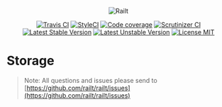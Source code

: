 <p align="center">
    <img src="https://railt.org/img/logo-dark.svg" alt="Railt" />
</p>

<p align="center">
    <a href="https://travis-ci.org/railt/storage"><img src="https://travis-ci.org/railt/storage.svg?branch=master" alt="Travis CI" /></a>
    <a href="https://styleci.io/repos/117291851?branch=master"><img src="https://styleci.io/repos/117291851/shield?b=master" alt="StyleCI" /></a>
    <a href="https://scrutinizer-ci.com/g/railt/storage/?branch=master"><img src="https://scrutinizer-ci.com/g/railt/storage/badges/coverage.png?b=master" alt="Code coverage" /></a>
    <a href="https://scrutinizer-ci.com/g/railt/storage/?branch=master"><img src="https://scrutinizer-ci.com/g/railt/storage/badges/quality-score.png?b=master" alt="Scrutinizer CI" /></a>
    <a href="https://packagist.org/packages/railt/storage"><img src="https://poser.pugx.org/railt/storage/version" alt="Latest Stable Version"></a>
    <a href="https://packagist.org/packages/railt/storage"><img src="https://poser.pugx.org/railt/storage/v/unstable" alt="Latest Unstable Version"></a>
    <a href="https://raw.githubusercontent.com/railt/storage/master/LICENSE.md"><img src="https://poser.pugx.org/railt/storage/license" alt="License MIT"></a>
</p>

# Storage

> Note: All questions and issues please send 
to [https://github.com/railt/railt/issues](https://github.com/railt/railt/issues)


